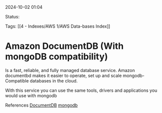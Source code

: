 2024-10-02 01:04

Status:

Tags:
[[4 - Indexes/AWS 1/AWS Data-bases Index]]
# Amazon DocumentDB (With mongoDB compatibility)

Is a fast, reliable, and fully managed database service. Amazon documentbd makes it easier to operate, set up and scale mongodb-Compatible databases in the cloud.

With this service you can use the same tools, drivers and applications you would use with mongodb



References 
[DocumentDB](https://docs.aws.amazon.com/documentdb/latest/developerguide/what-is.html)
[mongodb](https://www.mongodb.com/docs/manual/)
